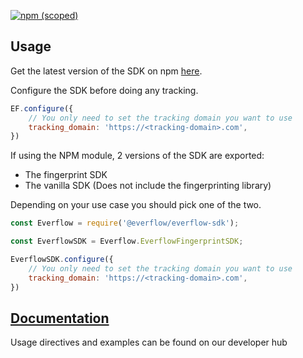 [![npm (scoped)](https://img.shields.io/npm/v/@everflow/everflow-sdk)](https://www.npmjs.com/package/@everflow/everflow-sdk)

## Usage

Get the latest version of the SDK on npm [here](https://www.npmjs.com/package/@everflow/everflow-sdk).

Configure the SDK before doing any tracking.

```javascript
EF.configure({
    // You only need to set the tracking domain you want to use
    tracking_domain: 'https://<tracking-domain>.com',
})
```

If using the NPM module, 2 versions of the SDK are exported:

- The fingerprint SDK
- The vanilla SDK (Does not include the fingerprinting library)

Depending on your use case you should pick one of the two.

```javascript
const Everflow = require('@everflow/everflow-sdk');

const EverflowSDK = Everflow.EverflowFingerprintSDK;

EverflowSDK.configure({
    // You only need to set the tracking domain you want to use
    tracking_domain: 'https://<tracking-domain>.com',
})
```


## [Documentation](https://developers.everflow.io/docs/everflow-sdk)
Usage directives and examples can be found on our developer hub
